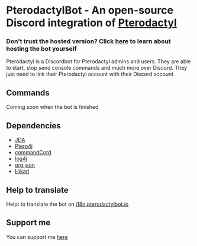 # PterodactylBot - An open-source Discord integration of [Pterodactyl](https://pterodactyl.io)
### Don't trust the hosted version? Click [here](https://github.com/DRSchlaubi/pterodactylBot/wiki/Selfhosting) to learn about hosting the bot yourself
Pterodactyl is a Discordbot for Pterodactyl admins and users. They are able to start, stop send console commands and much more over Discord.
They just need to link their Pterodactyl account with their Discord account

## Commands
Coming soon when the bot is finished

## Dependencies
- [JDA](https://github.com/DV8FromTheWorld/JDA)
- [Ptero4j](https://github.com/stanjg/Ptero4J)
- [commandCord](https://github.com/DRSchlaubi/commandCord)
- [log4j](https://logging.apache.org/log4j/)
- [org.json](https://json.org)
- [Hikari](https://github.com/brettwooldridge/HikariCP)

## Help to translate 
Helpt to translate the bot on [i18n.pterodactylbot.io](https://i18n.pterodactylbot.ga)

## Support me
You can support me [here](http://tipeeestream.com/schlaubi/donation)
